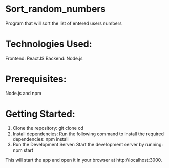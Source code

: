 # Sort_random_numbers
Program that will sort the list of entered users numbers

# Technologies Used:
Frontend: ReactJS
Backend: Node.js 

# Prerequisites:
Node.js and npm

# Getting Started:
1. Clone the repository:
    git clone <repository-url>
    cd <project-folder>
2. Install dependencies:
Run the following command to install the required dependencies:
    npm install
3. Run the Development Server:
Start the development server by running:
    npm start

This will start the app and open it in your browser at http://localhost:3000.